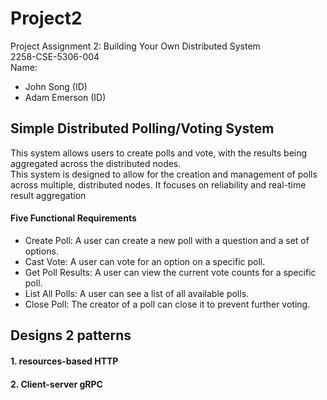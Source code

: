# Project2
Project Assignment 2: Building Your Own Distributed System  
2258-CSE-5306-004  
Name:  
- John Song (ID)
- Adam Emerson (ID)


## Simple Distributed Polling/Voting System  
This system allows users to create polls and vote, with the results being aggregated across the distributed nodes.  
This system is designed to allow for the creation and management of polls across multiple, distributed nodes. It focuses on reliability and real-time result aggregation

#### Five Functional Requirements
- Create Poll: A user can create a new poll with a question and a set of options.
- Cast Vote: A user can vote for an option on a specific poll.
- Get Poll Results: A user can view the current vote counts for a specific poll.
- List All Polls: A user can see a list of all available polls.
- Close Poll: The creator of a poll can close it to prevent further voting.


## Designs 2 patterns 

#### 1. resources-based HTTP



#### 2. Client-server gRPC
